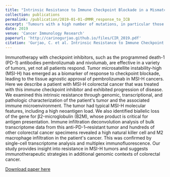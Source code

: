 ```yaml
---
title: "Intrinsic Resistance to Immune Checkpoint Blockade in a Mismatch Repair–Deficient Colorectal Cancer"
collection: publications
permalink: /publication/2019-01-01-dMMR_response_to_ICB
excerpt: 'Tumours with a high number of mutations, in particular those with DNA repair defects such as Microsatellite Instability (MSI), are FDA-approved for immunotherapy; yet not all patients respond. This study aimed at refining our understanding of the link between TMB and immunotherapy response. To this end, we conducted an exploratory analysis of a patient who did not respond to immunotherapy despite having an MSI colorectal tumour.'
date: 2019
venue: 'Cancer Immunology Research'
paperurl: 'http://carinogurjao.github.io/files/CIR_2019.pdf'
citation: 'Gurjao, C. et al. Intrinsic Resistance to Immune Checkpoint Blockade in a Mismatch Repair–Deficient Colorectal Cancer. Cancer Immunol Res 7, 1230–1236 (2019).'
---
```

Immunotherapy with checkpoint inhibitors, such as the programmed death-1 (PD-1) antibodies pembrolizumab and nivolumab, are effective in a variety of tumors, yet not all patients respond. Tumor microsatellite instability-high (MSI-H) has emerged as a biomarker of response to checkpoint blockade, leading to the tissue agnostic approval of pembrolizumab in MSI-H cancers. Here we describe a patient with MSI-H colorectal cancer that was treated with this immune checkpoint inhibitor and exhibited progression of disease. We examined this intrinsic resistance through genomic, transcriptional, and pathologic characterization of the patient's tumor and the associated immune microenvironment. The tumor had typical MSI-H molecular features, including a high neoantigen load. We also identified biallelic loss of the gene for β2-microglobulin (B2M), whose product is critical for antigen presentation. Immune infiltration deconvolution analysis of bulk transcriptome data from this anti-PD-1–resistant tumor and hundreds of other colorectal cancer specimens revealed a high natural killer cell and M2 macrophage infiltration in the patient's cancer. This was confirmed by single-cell transcriptome analysis and multiplex immunofluorescence. Our study provides insight into resistance in MSI-H tumors and suggests immunotherapeutic strategies in additional genomic contexts of colorectal cancer.

[Download paper here](http://carinogurjao.github.io/files/paper1.pdf)
